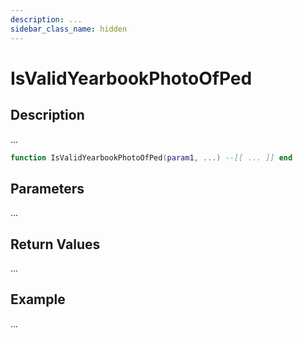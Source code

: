```yaml
---
description: ...
sidebar_class_name: hidden
---
```


# IsValidYearbookPhotoOfPed

## Description

...

```lua
function IsValidYearbookPhotoOfPed(param1, ...) --[[ ... ]] end
```

## Parameters

...

## Return Values

...

## Example

...


